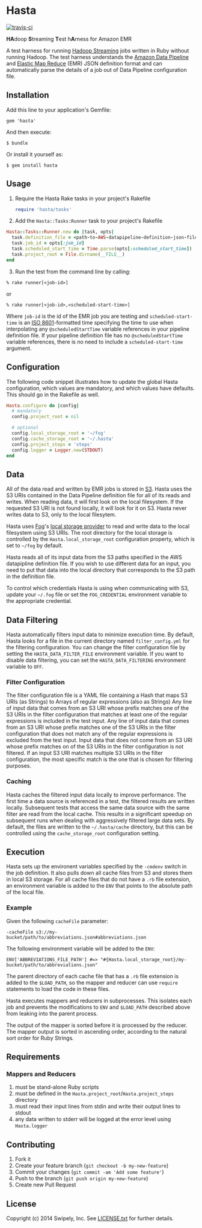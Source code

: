 # Hasta
[![travis-ci](https://travis-ci.org/swipely/hasta.png?branch=master)](https://travis-ci.org/swipely/hasta)

<b>HA</b>doop <b>S</b>treaming <b>T</b>est h<b>A</b>rness for Amazon EMR

A test harness for running [Hadoop Streaming](http://hadoop.apache.org/docs/r1.2.1/streaming.html) jobs written in Ruby without running Hadoop.
The test harness understands the [Amazon Data Pipeline](http://aws.amazon.com/datapipeline/) and [Elastic Map Reduce](http://aws.amazon.com/elasticmapreduce/) (EMR) JSON definition format and can automatically parse the details of a job out of Data Pipeline configuration file.

## Installation

Add this line to your application's Gemfile:

    gem 'hasta'

And then execute:

    $ bundle

Or install it yourself as:

    $ gem install hasta

## Usage

1. Require the Hasta Rake tasks in your project's Rakefile

   ```ruby
   require 'hasta/tasks'
   ```

2. Add the `Hasta::Tasks:Runner` task to your project's Rakefile

  ```ruby
  Hasta::Tasks::Runner.new do |task, opts|
    task.definition_file = <path-to-AWS-datapipeline-definition-json-file>
    task.job_id = opts[:job_id]
    task.scheduled_start_time = Time.parse(opts[:scheduled_start_time])
    task.project_root = File.dirname(__FILE__)
  end
```
3. Run the test from the command line by calling:

  ```
% rake runner[<job-id>]
```
  or
  ```
% rake runner[<job-id>,<scheduled-start-time>]
```
  Where `job-id` is the id of the EMR job you are testing and `scheduled-start-time` is an [ISO 8601](http://en.wikipedia.org/wiki/ISO_8601)-formatted time specifying the time to use when interpolating any `@scheduledStartTime` variable references in your pipeline definition file.
  If your pipeline definition file has no `@scheduledStartTime` variable references, there is no need to include a `scheduled-start-time` argument.

## Configuration

The following code snippet illustrates how to update the global Hasta configuration, which values are mandatory, and which values have defaults.
This should go in the Rakefile as well.

```ruby
Hasta.configure do |config|
  # mandatory
  config.project_root = nil

  # optional
  config.local_storage_root = '~/fog'
  config.cache_storage_root = '~/.hasta'
  config.project_steps = 'steps'
  config.logger = Logger.new(STDOUT)
end
```

## Data

All of the data read and written by EMR jobs is stored in [S3](http://aws.amazon.com/s3/).
Hasta uses the S3 URIs contained in the Data Pipeline definition file for all of its reads and writes.
When reading data, it will first look on the local filesystem.
If the requested S3 URI is not found locally, it will look for it on S3.
Hasta never writes data to S3, only to the local filesytem.

Hasta uses [Fog](http://fog.io/)'s [local storage provider](https://github.com/fog/fog/blob/master/lib/fog/local/storage.rb) to read and write data to the local filesystem using S3 URIs.
The root directory for the local storage is controlled by the `Hasta.local_storage_root` configuration property, which is set to `~/fog` by default.

Hasta reads all of its input data from the S3 paths specified in the AWS datapipline definition file.
If you wish to use different data for an input, you need to put that data into the local directory that corresponds to the S3 path in the definition file.

To control which credentials Hasta is using when communicating with S3, update your `~/.fog` file or set the `FOG_CREDENTIAL` environment variable to the appropriate credential.

## Data Filtering

Hasta automatically filters input data to minimize execution time.
By default, Hasta looks for a file in the current directory named `filter_config.yml` for the filtering configuration.
You can change the filter configuration file by setting the `HASTA_DATA_FILTER_FILE` environment variable.
If you want to disable data filtering, you can set the `HASTA_DATA_FILTERING` environment variable to `OFF`.

### Filter Configuration

The filter configuration file is a YAML file containing a Hash that maps S3 URIs (as Strings) to Arrays of regular expressions (also as Strings)
Any line of input data that comes from an S3 URI whose prefix matches one of the S3 URIs in the filter configuration that matches at least one of the regular expressions is included in the test input.
Any line of input data that comes from an S3 URI whose prefix matches one of the S3 URIs in the filter configuration that does not match any of the regular expressions is excluded from the test input.
Input data that does not come from an S3 URI whose prefix matches on of the S3 URIs in the filter configuration is not filtered.
If an input S3 URI matches multiple S3 URIs in the filter configuration, the most specific match is the one that is chosen for filtering purposes.

### Caching

Hasta caches the filtered input data locally to improve performance.
The first time a data source is referenced in a test, the filtered results are written locally.
Subsequent tests that access the same data source with the same filter are read from the local cache.
This results in a significant speedup on subsequent runs when dealing with aggressively filtered large data sets.
By default, the files are written to the `~/.hasta/cache` directory, but this can be controlled using the `cache_storage_root` configuration setting.

## Execution

Hasta sets up the environent variables specified by the `-cmdenv` switch in the job definition.
It also pulls down all cache files from S3 and stores them in local S3 storage.
For all cache files that do not have a `.rb` file extension, an environment variable is added to the `ENV` that points to the absolute path of the local file.

### Example
Given the following `cacheFile` parameter:
```
-cacheFile s3://my-bucket/path/to/abbreviations.json#abbreviations.json
```

The following environment variable will be added to the `ENV`:
```
ENV['ABBREVIATIONS_FILE_PATH'] #=> "#{Hasta.local_storage_root}/my-bucket/path/to/abbreviations.json"
```

The parent directory of each cache file that has a `.rb` file extension is added to the `$LOAD_PATH`, so the mapper and reducer can use `require` statements to load the code in these files.

Hasta executes mappers and reducers in subprocesses.
This isolates each job and prevents the modifications to `ENV` and `$LOAD_PATH` described above from leaking into the parent process.

The output of the mapper is sorted before it is processed by the reducer.
The mapper output is sorted in ascending order, according to the natural sort order for Ruby Strings.

## Requirements

### Mappers and Reducers
1. must be stand-alone Ruby scripts
2. must be defined in the `Hasta.project_root`/`Hasta.project_steps` directory
3. must read their input lines from stdin and write their output lines to stdout
4. any data written to stderr will be logged at the error level using `Hasta.logger`


## Contributing

1. Fork it
2. Create your feature branch (`git checkout -b my-new-feature`)
3. Commit your changes (`git commit -am 'Add some feature'`)
4. Push to the branch (`git push origin my-new-feature`)
5. Create new Pull Request

## License

Copyright (c) 2014 Swipely, Inc. See [LICENSE.txt](https://github.com/swipely/hasta/blob/master/LICENSE.txt) for further details.
